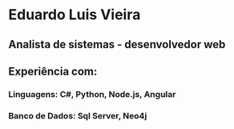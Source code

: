 # Eduardo Luis Vieira
## Analista de sistemas - desenvolvedor web
## Experiência com:

### Linguagens: C#, Python, Node.js, Angular
### Banco de Dados: Sql Server, Neo4j

